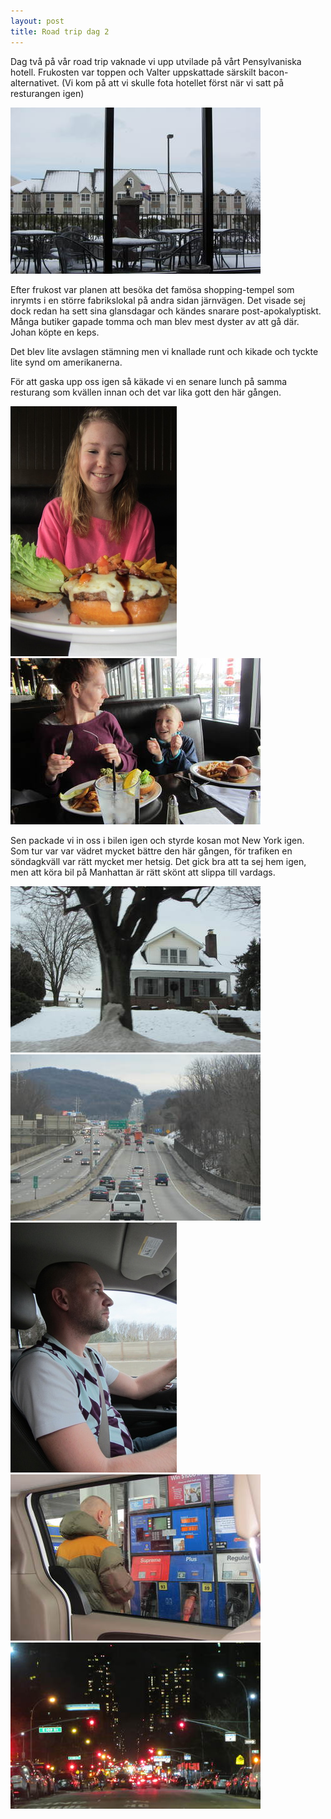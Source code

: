 ```yaml
---
layout: post
title: Road trip dag 2
---
```


Dag två på vår road trip vaknade vi upp utvilade på vårt Pensylvaniska hotell.
Frukosten var toppen och Valter uppskattade särskilt bacon-alternativet. (Vi
kom på att vi skulle fota hotellet först när vi satt på resturangen igen)

<a href="/images/2015-01-25/IMG_5434.JPG"><img src="/images/2015-01-25/thumbnails/IMG_5434.JPG" /></a>

Efter frukost var planen att besöka det famösa shopping-tempel som inrymts i en
större fabrikslokal på andra sidan järnvägen. Det visade sej dock redan ha sett
sina glansdagar och kändes snarare post-apokalyptiskt. Många butiker gapade
tomma och man blev mest dyster av att gå där. Johan köpte en keps.

Det blev lite avslagen stämning men vi knallade runt och kikade och tyckte lite
synd om amerikanerna. 

För att gaska upp oss igen så käkade vi en senare lunch på samma resturang som
kvällen innan och det var lika gott den här gången.

<a href="/images/2015-01-25/IMG_5435.JPG"><img src="/images/2015-01-25/thumbnails/IMG_5435.JPG" /></a>
<a href="/images/2015-01-25/IMG_5443.JPG"><img src="/images/2015-01-25/thumbnails/IMG_5443.JPG" /></a>

Sen packade vi in oss i bilen igen och styrde kosan mot New York igen. Som tur
var var vädret mycket bättre den här gången, för trafiken en söndagkväll var
rätt mycket mer hetsig. Det gick bra att ta sej hem igen, men att köra bil på
Manhattan är rätt skönt att slippa till vardags.

<a href="/images/2015-01-25/IMG_5454.JPG"><img src="/images/2015-01-25/thumbnails/IMG_5454.JPG" /></a>
<a href="/images/2015-01-25/IMG_5464.JPG"><img src="/images/2015-01-25/thumbnails/IMG_5464.JPG" /></a>
<a href="/images/2015-01-25/IMG_5465.JPG"><img src="/images/2015-01-25/thumbnails/IMG_5465.JPG" /></a>
<a href="/images/2015-01-25/IMG_5472.JPG"><img src="/images/2015-01-25/thumbnails/IMG_5472.JPG" /></a>
<a href="/images/2015-01-25/IMG_5491.JPG"><img src="/images/2015-01-25/thumbnails/IMG_5491.JPG" /></a>

